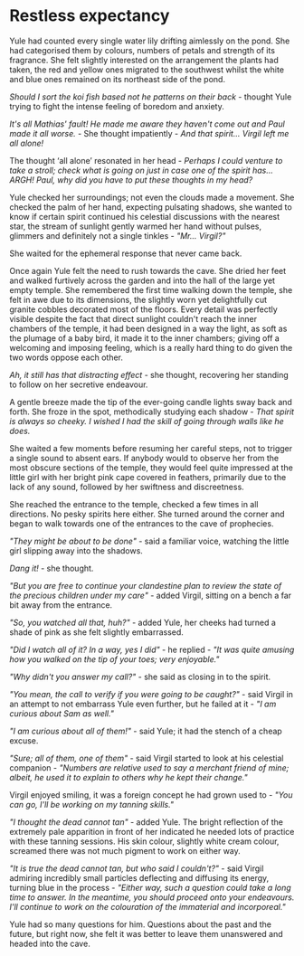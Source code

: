 # Restless expectancy

Yule had counted every single water lily drifting aimlessly on the pond. She had categorised them by colours, numbers of petals and strength of its fragrance. She felt slightly interested on the arrangement the plants had taken, the red and yellow ones migrated to the southwest whilst the white and blue ones remained on its northeast side of the pond.

*Should I sort the koi fish based not he patterns on their back* - thought Yule trying to fight the intense feeling of boredom and anxiety.

*It's all Mathias' fault! He made me aware they haven't come out and Paul made it all worse.* - She thought impatiently - *And that spirit... Virgil left me all alone!*

The thought ‘all alone’ resonated in her head - *Perhaps I could venture to take a stroll; check what is going on just in case one of the spirit has... ARGH! Paul, why did you have to put these thoughts in my head?*

Yule checked her surroundings; not even the clouds made a movement. She checked the palm of her hand, expecting pulsating shadows, she wanted to know if certain spirit continued his celestial discussions with the nearest star, the stream of sunlight gently warmed her hand without pulses, glimmers and definitely not a single tinkles - *"Mr... Virgil?"*

She waited for the ephemeral response that never came back.

Once again Yule felt the need to rush towards the cave. She dried her feet and walked furtively across the garden and into the hall of the large yet empty temple. She remembered the first time walking down the temple, she felt in awe due to its dimensions, the slightly worn yet delightfully cut granite cobbles decorated most of the floors. Every detail was perfectly visible despite the fact that direct sunlight couldn't reach the inner chambers of the temple, it had been designed in a way the light, as soft as the plumage of a baby bird, it made it to the inner chambers; giving off a welcoming and imposing feeling, which is a really hard thing to do given the two words oppose each other.

*Ah, it still has that distracting effect* - she thought, recovering her standing to follow on her secretive endeavour.

A gentle breeze made the tip of the ever-going candle lights sway back and forth. She froze in the spot, methodically studying each shadow - *That spirit is always so cheeky. I wished I had the skill of going through walls like he does.*

She waited a few moments before resuming her careful steps, not to trigger a single sound to absent ears. If anybody would to observe her from the most obscure sections of the temple, they would feel quite impressed at the little girl with her bright pink cape covered in feathers, primarily due to the lack of any sound, followed by her swiftness and discreetness.

She reached the entrance to the temple, checked a few times in all directions. No pesky spirits here either. She turned around the corner and began to walk towards one of the entrances to the cave of prophecies.

*"They might be about to be done"* - said a familiar voice, watching the little girl slipping away into the shadows.

*Dang it!* - she thought.

*"But you are free to continue your clandestine plan to review the state of the precious children under my care"* - added Virgil, sitting on a bench a far bit away from the entrance.

*"So, you watched all that, huh?"* - added Yule, her cheeks had turned a shade of pink as she felt slightly embarrassed.

*"Did I watch all of it? In a way, yes I did"* - he replied - *"It was quite amusing how you walked on the tip of your toes; very enjoyable."*

*"Why didn't you answer my call?"* - she said as closing in to the spirit.

*"You mean, the call to verify if you were going to be caught?"* - said Virgil in an attempt to not embarrass Yule even further, but he failed at it - *"I am curious about Sam as well."*

*"I am curious about all of them!"* - said Yule; it had the stench of a cheap excuse.

*"Sure; all of them, one of them"* - said Virgil started to look at his celestial companion - *"Numbers are relative used to say a merchant friend of mine; albeit, he used it to explain to others why he kept their change."*

Virgil enjoyed smiling, it was a foreign concept he had grown used to - *"You can go, I'll be working on my tanning skills."*

*"I thought the dead cannot tan"* - added Yule. The bright reflection of the extremely pale apparition in front of her indicated he needed lots of practice with these tanning sessions. His skin colour, slightly white cream colour, screamed there was not much pigment to work on either way.

*"It is true the dead cannot tan, but who said I couldn't?"* - said Virgil admiring incredibly small particles deflecting and diffusing its energy, turning blue in the process - *"Either way, such a question could take a long time to answer. In the meantime, you should proceed onto your endeavours. I'll continue to work on the colouration of the immaterial and incorporeal."*

Yule had so many questions for him. Questions about the past and the future, but right now, she felt it was better to leave them unanswered and headed into the cave.